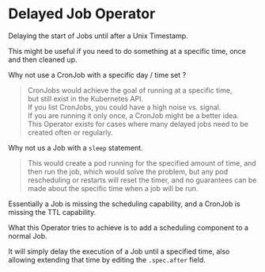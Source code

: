 # Delayed Job Operator

Delaying the start of Jobs until after a Unix Timestamp.

This might be useful if you need to do something at a specific time, once and then cleaned up.

Why not use a CronJob with a specific day / time set ?

> CronJobs would achieve the goal of running at a specific time,  
> but still exist in the Kubernetes API.  
> If you list CronJobs, you could have a high noise vs. signal.  
> If you are running it only once, a CronJob might be a better idea.  
> This Operator exists for cases where many delayed jobs need to be created often or regularly.

Why not us a Job with a `sleep` statement.

> This would create a pod running for the specified amount of time, and then run the job,
> which would solve the problem, but any pod rescheduling or restarts will reset the timer,
> and no guarantees can be made about the specific time when a job will be run.

Essentially a Job is missing the scheduling capability, and a CronJob is missing the TTL capability.

What this Operator tries to achieve is to add a scheduling component to a normal Job.

It will simply delay the execution of a Job until a specified time, 
also allowing extending that time by editing the `.spec.after` field.
 
